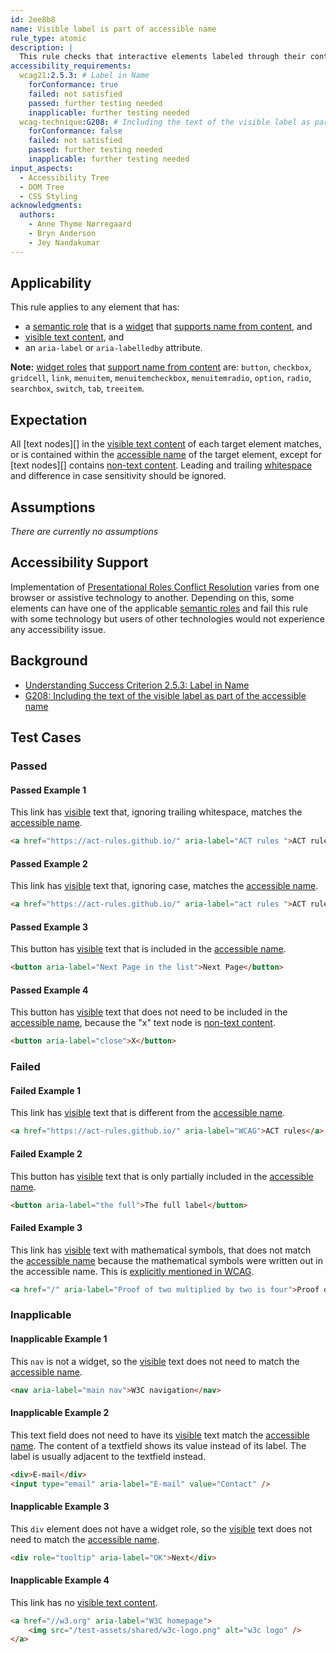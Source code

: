 ```yaml
---
id: 2ee8b8
name: Visible label is part of accessible name
rule_type: atomic
description: |
  This rule checks that interactive elements labeled through their content have their visible label as part of their accessible name.
accessibility_requirements:
  wcag21:2.5.3: # Label in Name
    forConformance: true
    failed: not satisfied
    passed: further testing needed
    inapplicable: further testing needed
  wcag-technique:G208: # Including the text of the visible label as part of the accessible name
    forConformance: false
    failed: not satisfied
    passed: further testing needed
    inapplicable: further testing needed
input_aspects:
  - Accessibility Tree
  - DOM Tree
  - CSS Styling
acknowledgments:
  authors:
    - Anne Thyme Nørregaard
    - Bryn Anderson
    - Jey Nandakumar
---
```


## Applicability

This rule applies to any element that has:

- a [semantic role][] that is a [widget][widget roles] that [supports name from content][], and
- [visible text content][], and
- an `aria-label` or `aria-labelledby` attribute.

**Note:** [widget roles][] that [support name from content][supports name from content] are: `button`, `checkbox`, `gridcell`, `link`, `menuitem`, `menuitemcheckbox`, `menuitemradio`, `option`, `radio`, `searchbox`, `switch`, `tab`, `treeitem`.

## Expectation

All [text nodes][] in the [visible text content][] of each target element matches, or is contained within the [accessible name][] of the target element, except for [text nodes][] contains [non-text content][]. Leading and trailing [whitespace][] and difference in case sensitivity should be ignored.

## Assumptions

_There are currently no assumptions_

## Accessibility Support

Implementation of [Presentational Roles Conflict Resolution][] varies from one browser or assistive technology to another. Depending on this, some elements can have one of the applicable [semantic roles][semantic role] and fail this rule with some technology but users of other technologies would not experience any accessibility issue.

## Background

- [Understanding Success Criterion 2.5.3: Label in Name](https://www.w3.org/WAI/WCAG21/Understanding/label-in-name.html)
- [G208: Including the text of the visible label as part of the accessible name](https://www.w3.org/WAI/WCAG21/Techniques/general/G208)

## Test Cases

### Passed

#### Passed Example 1

This link has [visible][] text that, ignoring trailing whitespace, matches the [accessible name][].

```html
<a href="https://act-rules.github.io/" aria-label="ACT rules ">ACT rules</a>
```

#### Passed Example 2

This link has [visible][] text that, ignoring case, matches the [accessible name][].

```html
<a href="https://act-rules.github.io/" aria-label="act rules ">ACT rules</a>
```

#### Passed Example 3

This button has [visible][] text that is included in the [accessible name][].

```html
<button aria-label="Next Page in the list">Next Page</button>
```

#### Passed Example 4

This button has [visible][] text that does not need to be included in the [accessible name][], because the "x" text node is [non-text content][].

```html
<button aria-label="close">X</button>
```

### Failed

#### Failed Example 1

This link has [visible][] text that is different from the [accessible name][].

```html
<a href="https://act-rules.github.io/" aria-label="WCAG">ACT rules</a>
```

#### Failed Example 2

This button has [visible][] text that is only partially included in the [accessible name][].

```html
<button aria-label="the full">The full label</button>
```

#### Failed Example 3

This link has [visible][] text with mathematical symbols, that does not match the [accessible name][] because the mathematical symbols were written out in the accessible name. This is [explicitly mentioned in WCAG](https://www.w3.org/WAI/WCAG21/Understanding/label-in-name#mathematical-expressions-and-formulae).

```html
<a href="/" aria-label="Proof of two multiplied by two is four">Proof of 2&times;2=4</a>
```

### Inapplicable

#### Inapplicable Example 1

This `nav` is not a widget, so the [visible][] text does not need to match the [accessible name][].

```html
<nav aria-label="main nav">W3C navigation</nav>
```

#### Inapplicable Example 2

This text field does not need to have its [visible][] text match the [accessible name][]. The content of a textfield shows its value instead of its label. The label is usually adjacent to the textfield instead.

```html
<div>E-mail</div>
<input type="email" aria-label="E-mail" value="Contact" />
```

#### Inapplicable Example 3

This `div` element does not have a widget role, so the [visible][] text does not need to match the [accessible name][].

```html
<div role="tooltip" aria-label="OK">Next</div>
```

#### Inapplicable Example 4

This link has no [visible text content][].

```html
<a href="//w3.org" aria-label="W3C homepage">
	<img src="/test-assets/shared/w3c-logo.png" alt="w3c logo" />
</a>
```

[accessible name]: #accessible-name 'Definition of accessible name'
[non-text content]: https://www.w3.org/TR/WCAG21/#dfn-non-text-content 'WCAG Definition of Non-text content'
[presentational roles conflict resolution]: https://www.w3.org/TR/wai-aria-1.1/#conflict_resolution_presentation_none 'Presentational Roles Conflict Resolution'
[semantic role]: #semantic-role 'Definition of Semantic role'
[supports name from content]: https://www.w3.org/TR/wai-aria-1.1/#namefromcontent 'Definition of Supports name from contents'
[visible]: #visible 'Definition of visible'
[visible text content]: #visible-text-content 'Definition of Visible text content'
[whitespace]: #whitespace 'Definition of Whitespace'
[widget roles]: https://www.w3.org/TR/wai-aria-1.1/#widget_roles 'Definition of Widget role'
